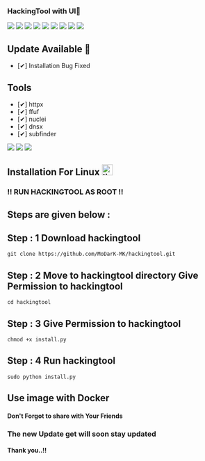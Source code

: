### HackingTool with UI🥇
![](https://img.shields.io/github/license/MoDarK-MK/hackingtool)
![](https://img.shields.io/github/issues/MoDarK-MK/hackingtool)
![](https://img.shields.io/github/issues-closed/MoDarK-MK/hackingtool)
![](https://img.shields.io/badge/Python-3-blue)
![](https://img.shields.io/github/forks/MoDarK-MK/hackingtool)
![](https://img.shields.io/github/stars/MoDarK-MK/hackingtool)
![](https://img.shields.io/github/last-commit/MoDarK-MK/hackingtool)
![](http://hits.dwyl.com/ZMoDarK-MK/hackingtool)
![](https://img.shields.io/badge/platform-Linux%20%7C%20KaliLinux%20%7C%20ParrotOs-blue)

## Update Available 🚀
- [✔] Installation Bug Fixed

## Tools 
- [✔] httpx
- [✔] ffuf
- [✔] nuclei
- [✔] dnsx
- [✔] subfinder


![](https://github.com/MoDarK-MK/hackingtool/images/A.png)
![](https://github.com/MoDarK-MK/hackingtool/images/AA.png)
![](https://github.com/MoDarK-MK/hackingtool/images/AAA.png)


## Installation For Linux <img src="https://konpa.github.io/devicon/devicon.git/icons/linux/linux-original.svg" alt="linux" width="25" height="25"/></p><p align="center">


### !! RUN HACKINGTOOL AS ROOT !! 


## Steps are given below : 


## Step : 1 Download hackingtool

    git clone https://github.com/MoDarK-MK/hackingtool.git

## Step : 2 Move to hackingtool directory Give Permission to hackingtool
    
    cd hackingtool 

## Step : 3 Give Permission to hackingtool

    chmod +x install.py

## Step : 4 Run hackingtool
    
    sudo python install.py


## Use image with Docker


#### Don't Forgot to share with Your Friends 
### The new Update get will soon stay updated
#### Thank you..!!
